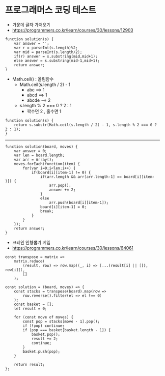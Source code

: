 # 프로그래머스 코딩 테스트


+ 가운데 글자 가져오기
+ https://programmers.co.kr/learn/courses/30/lessons/12903

```
function solution(s) {
    var answer = '';
    var r = parseInt(s.length)%2;
    var mid = parseInt(s.length/2);   
    if(r) answer = s.substring(mid,mid+1);
    else answer = s.substring(mid-1,mid+1);
    return answer;
}
```

+ Math.ceil() : 올림함수 
    + Math.ceil(s.length / 2) - 1
        + abc ==> 1 
        + abcd ==> 1
        + abcde ==> 2
    + s.length % 2 === 0 ? 2 : 1
        + 짝수면 2 , 홀수면 1
```
function solution(s) {
    return s.substr(Math.ceil(s.length / 2) - 1, s.length % 2 === 0 ? 2 : 1);
}
```

***


```
function solution(board, moves) {
    var answer = 0;
    var len = board.length;
    var arr = Array();
    moves.forEach(function(item) {
        for(var i=0;i<len;i++) {
            if(board[i][item-1] != 0) {
                if(arr.length && arr[arr.length-1] == board[i][item-1]) {
                    arr.pop();
                    answer += 2;
                }
                else 
                    arr.push(board[i][item-1]);
                board[i][item-1] = 0;
                break;
            }
        }
    });
    return answer;
}
```

+ 크레인 인형뽑기 게임
+ https://programmers.co.kr/learn/courses/30/lessons/64061

```
const transpose = matrix =>
    matrix.reduce(
        (result, row) => row.map((_, i) => [...(result[i] || []), row[i]]),
        []
    );

const solution = (board, moves) => {
    const stacks = transpose(board).map(row =>
        row.reverse().filter(el => el !== 0)
    );
    const basket = [];
    let result = 0;

    for (const move of moves) {
        const pop = stacks[move - 1].pop();
        if (!pop) continue;
        if (pop === basket[basket.length - 1]) {
            basket.pop();
            result += 2;
            continue;
        }
        basket.push(pop);
    }

    return result;
};
```